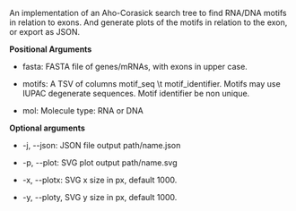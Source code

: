 An implementation of an Aho-Corasick search tree to find RNA/DNA motifs in relation to exons. And generate plots of the motifs in relation to the exon, or export as JSON.

**Positional Arguments**

- fasta: FASTA file of genes/mRNAs, with exons in upper case.

- motifs: A TSV of columns motif\_seq \\t motif\_identifier. Motifs may use IUPAC degenerate sequences. Motif identifier be non unique.

- mol: Molecule type: RNA or DNA

****Optional arguments****

- \-j, --json: JSON file output path/name.json

- \-p, --plot: SVG plot output path/name.svg

- \-x, --plotx: SVG x size in px, default 1000.

- \-y, --ploty, SVG y size in px, default 1000.
